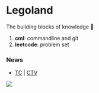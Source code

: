# Legoland
The building blocks of knowledge 📑
1) **cml**: commandline and git
2) **leetcode**: problem set

### News
- [TC](https://techcrunch.com/) | [CTV](https://www.ctvnews.ca/)

![](https://cdn4.iconfinder.com/data/icons/childhood-and-toys/53/31-512.png)
